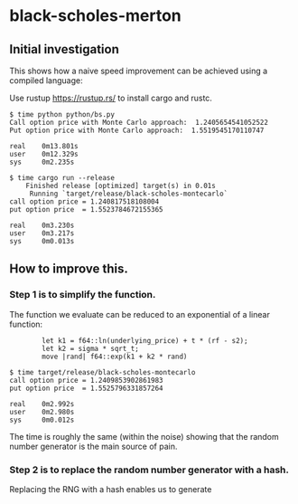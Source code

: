 # black-scholes-merton

## Initial investigation

This shows how a naive speed improvement can be achieved using a compiled
language:

Use rustup https://rustup.rs/ to install cargo and rustc.

```
$ time python python/bs.py
Call option price with Monte Carlo approach:  1.2405654541052522
Put option price with Monte Carlo approach:  1.5519545170110747

real    0m13.801s
user    0m12.329s
sys     0m2.235s

$ time cargo run --release
    Finished release [optimized] target(s) in 0.01s
     Running `target/release/black-scholes-montecarlo`
call option price = 1.240817518108004
put option price  = 1.5523784672155365

real    0m3.230s
user    0m3.217s
sys     0m0.013s
```

## How to improve this.

### Step 1 is to simplify the function.

The function we evaluate can be reduced to an exponential
of a linear function:

```
        let k1 = f64::ln(underlying_price) + t * (rf - s2);
        let k2 = sigma * sqrt_t;
        move |rand| f64::exp(k1 + k2 * rand)
```

```
$ time target/release/black-scholes-montecarlo 
call option price = 1.2409853902861983
put option price  = 1.5525796331857264

real    0m2.992s
user    0m2.980s
sys     0m0.012s
```

The time is roughly the same (within the noise) showing that
the random number generator is the main source of pain.


### Step 2 is to replace the random number generator with a hash.

Replacing the RNG with a hash enables us to generate 